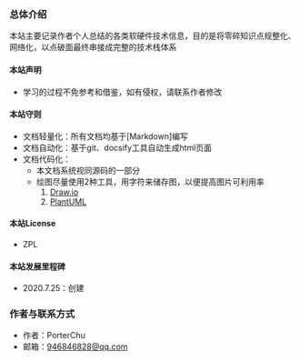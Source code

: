### 总体介绍

本站主要记录作者个人总结的各类软硬件技术信息，目的是将零碎知识点规整化、网络化，以点破面最终串接成完整的技术栈体系

#### 本站声明

- 学习的过程不免参考和借鉴，如有侵权，请联系作者修改

#### 本站守则

- 文档轻量化：所有文档均基于[Markdown]编写
- 文档自动化：基于git、docsify工具自动生成html页面
- 文档代码化：
  - 本文档系统视同源码的一部分
  - 绘图尽量使用2种工具，用字符来储存图，以便提高图片可利用率
    1. [Draw.io](https://draw-io.en.softonic.com/)
    2. [PlantUML](https://sourceforge.net/projects/plantuml/)

#### 本站License

- ZPL

#### 本站发展里程碑

- 2020.7.25：创建

### 作者与联系方式

- 作者：PorterChu
- 邮箱：946846828@qq.com
